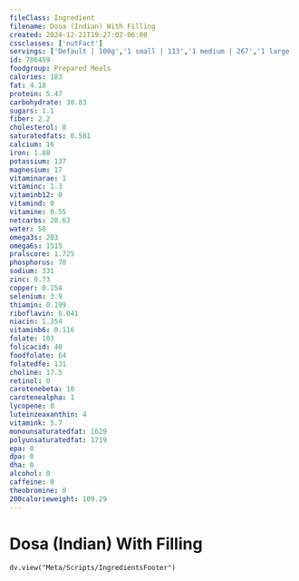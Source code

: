 ```yaml
---
fileClass: Ingredient
filename: Dosa (Indian) With Filling
created: 2024-12-21T19:27:02-06:00
cssclasses: ['nutFact']
servings: ['Default | 100g','1 small | 113','1 medium | 267','1 large | 523','1 surface inch | 3']
id: 786459
foodgroup: Prepared Meals
calories: 183
fat: 4.18
protein: 5.47
carbohydrate: 30.83
sugars: 1.1
fiber: 2.2
cholesterol: 0
saturatedfats: 0.581
calcium: 16
iron: 1.88
potassium: 137
magnesium: 17
vitaminarae: 1
vitaminc: 1.3
vitaminb12: 0
vitamind: 0
vitamine: 0.55
netcarbs: 28.63
water: 58
omega3s: 203
omega6s: 1515
pralscore: 1.725
phosphorus: 70
sodium: 331
zinc: 0.73
copper: 0.154
selenium: 3.9
thiamin: 0.199
riboflavin: 0.041
niacin: 1.354
vitaminb6: 0.116
folate: 103
folicacid: 40
foodfolate: 64
folatedfe: 131
choline: 17.5
retinol: 0
carotenebeta: 10
carotenealpha: 1
lycopene: 0
luteinzeaxanthin: 4
vitamink: 5.7
monounsaturatedfat: 1629
polyunsaturatedfat: 1719
epa: 0
dpa: 0
dha: 0
alcohol: 0
caffeine: 0
theobromine: 0
200calorieweight: 109.29
---
```


# Dosa (Indian) With Filling

```dataviewjs
dv.view("Meta/Scripts/IngredientsFooter")
```